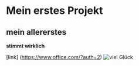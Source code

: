 # Mein erstes Projekt
## mein allererstes
**stimmt wirklich**

[link] (https://www.office.com/?auth=2)
![viel Glück](https://assets.cdn.moviepilot.de/files/df29df6d031df0321245633cd417bebe0250bc87c7178bc9db1d76e404c1/limit/1024/2000/breaking-bad-41.jpg)
